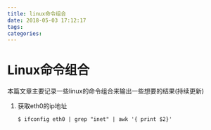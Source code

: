 ```yaml
---
title: linux命令组合
date: 2018-05-03 17:12:17
tags:
categories:
---
```


# Linux命令组合

本篇文章主要记录一些linux的命令组合来输出一些想要的结果(持续更新)

<!--more-->

1. 获取eth0的ip地址

   ```shell
   $ ifconfig eth0 | grep "inet" | awk '{ print $2}' 
   ```

   ​

